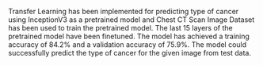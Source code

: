 Transfer Learning has been implemented for predicting type of cancer using InceptionV3 as a pretrained model and Chest CT Scan Image Dataset has been used to train the pretrained model. The last 15 layers of the pretrained model have been finetuned. The model has achieved a training accuracy of 84.2% and a validation accuracy of 75.9%. The model could successfully predict the type of cancer for the given image from test data.
